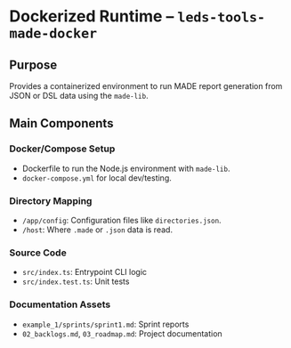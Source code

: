 # Dockerized Runtime – `leds-tools-made-docker`

## Purpose

Provides a containerized environment to run MADE report generation from JSON or DSL data using the `made-lib`.

## Main Components

### Docker/Compose Setup

- Dockerfile to run the Node.js environment with `made-lib`.
- `docker-compose.yml` for local dev/testing.

### Directory Mapping

- `/app/config`: Configuration files like `directories.json`.
- `/host`: Where `.made` or `.json` data is read.

### Source Code

- `src/index.ts`: Entrypoint CLI logic
- `src/index.test.ts`: Unit tests

### Documentation Assets

- `example_1/sprints/sprint1.md`: Sprint reports
- `02_backlogs.md`, `03_roadmap.md`: Project documentation
